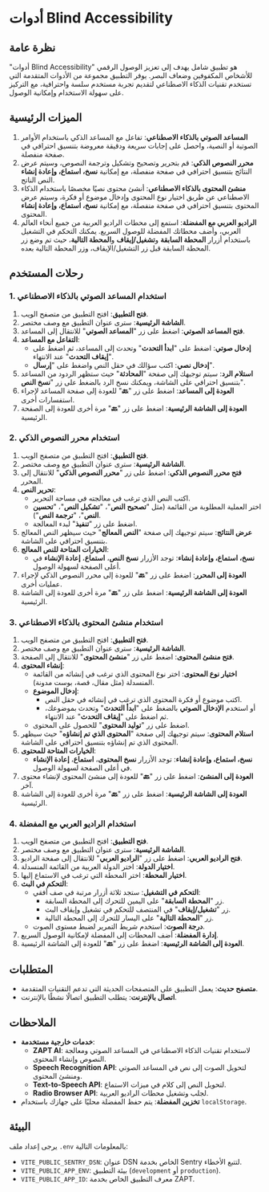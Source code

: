 # أدوات Blind Accessibility

## نظرة عامة

"أدوات Blind Accessibility" هو تطبيق شامل يهدف إلى تعزيز الوصول الرقمي للأشخاص المكفوفين وضعاف البصر. يوفر التطبيق مجموعة من الأدوات المتقدمة التي تستخدم تقنيات الذكاء الاصطناعي لتقديم تجربة مستخدم سلسة واحترافية، مع التركيز على سهولة الاستخدام وإمكانية الوصول.

## الميزات الرئيسية

1. **المساعد الصوتي بالذكاء الاصطناعي**: تفاعل مع المساعد الذكي باستخدام الأوامر الصوتية أو النصية، واحصل على إجابات سريعة ودقيقة معروضة بتنسيق احترافي في صفحة منفصلة.
2. **محرر النصوص الذكي**: قم بتحرير وتصحيح وتشكيل وترجمة النصوص، وسيتم عرض النتائج بتنسيق احترافي في صفحة منفصلة، مع إمكانية **نسخ، استماع، وإعادة إنشاء** النص الناتج.
3. **منشئ المحتوى بالذكاء الاصطناعي**: أنشئ محتوى نصيًا مخصصًا باستخدام الذكاء الاصطناعي عن طريق اختيار نوع المحتوى وإدخال موضوع أو فكرة، وسيتم عرض المحتوى بتنسيق احترافي في صفحة منفصلة، مع إمكانية **نسخ، استماع، وإعادة إنشاء** المحتوى.
4. **الراديو العربي مع المفضلة**: استمع إلى محطات الراديو العربية من جميع أنحاء العالم العربي، وأضف محطاتك المفضلة للوصول السريع. يمكنك التحكم في التشغيل باستخدام أزرار **المحطة السابقة** و**تشغيل/إيقاف** و**المحطة التالية**، حيث تم وضع زر المحطة السابقة قبل زر التشغيل/الإيقاف، وزر المحطة التالية بعده.

## رحلات المستخدم

### 1. استخدام المساعد الصوتي بالذكاء الاصطناعي

1. **فتح التطبيق**: افتح التطبيق من متصفح الويب.
2. **الشاشة الرئيسية**: سترى عنوان التطبيق مع وصف مختصر.
3. **فتح المساعد الصوتي**: اضغط على زر "**المساعد الصوتي**" للانتقال إلى المساعد.
4. **التفاعل مع المساعد**:
   - **إدخال صوتي**: اضغط على "**ابدأ التحدث**" وتحدث إلى المساعد، ثم اضغط على "**إيقاف التحدث**" عند الانتهاء.
   - **إدخال نصي**: اكتب سؤالك في حقل النص واضغط على "**إرسال**".
5. **استلام الرد**: سيتم توجيهك إلى صفحة "**المحادثة**" حيث ستظهر الردود من المساعد بتنسيق احترافي على الشاشة، ويمكنك نسخ الرد بالضغط على زر "**نسخ النص**".
6. **العودة إلى المساعد**: اضغط على زر "**🔙**" للعودة إلى صفحة المساعد لإجراء استفسارات أخرى.
7. **العودة إلى الشاشة الرئيسية**: اضغط على زر "**🔙**" مرة أخرى للعودة إلى الصفحة الرئيسية.

### 2. استخدام محرر النصوص الذكي

1. **فتح التطبيق**: افتح التطبيق من متصفح الويب.
2. **الشاشة الرئيسية**: سترى عنوان التطبيق مع وصف مختصر.
3. **فتح محرر النصوص الذكي**: اضغط على زر "**محرر النصوص الذكي**" للانتقال إلى المحرر.
4. **تحرير النص**:
   - اكتب النص الذي ترغب في معالجته في مساحة التحرير.
   - اختر العملية المطلوبة من القائمة (مثل "**تصحيح النص**"، "**تشكيل النص**"، "**تحسين النص**"، "**ترجمة النص**").
   - اضغط على زر "**تنفيذ**" لبدء المعالجة.
5. **عرض النتائج**: سيتم توجيهك إلى صفحة "**النص المعالج**" حيث سيظهر النص المعالج بتنسيق احترافي على الشاشة.
6. **الخيارات المتاحة للنص المعالج**:
   - **نسخ، استماع، وإعادة إنشاء**: توجد الأزرار **نسخ النص**، **استماع**، **إعادة الإنشاء** في أعلى الصفحة لسهولة الوصول.
7. **العودة إلى المحرر**: اضغط على زر "**🔙**" للعودة إلى محرر النصوص الذكي لإجراء عمليات أخرى.
8. **العودة إلى الشاشة الرئيسية**: اضغط على زر "**🔙**" مرة أخرى للعودة إلى الشاشة الرئيسية.

### 3. استخدام منشئ المحتوى بالذكاء الاصطناعي

1. **فتح التطبيق**: افتح التطبيق من متصفح الويب.
2. **الشاشة الرئيسية**: سترى عنوان التطبيق مع وصف مختصر.
3. **فتح منشئ المحتوى**: اضغط على زر "**منشئ المحتوى**" للانتقال إلى الصفحة.
4. **إنشاء المحتوى**:
   - **اختيار نوع المحتوى**: اختر نوع المحتوى الذي ترغب في إنشائه من القائمة المنسدلة (مثل مقال، قصة، بوست مدونة).
   - **إدخال الموضوع**:
     - اكتب موضوع أو فكرة المحتوى الذي ترغب في إنشائه في حقل النص.
     - أو استخدم **الإدخال الصوتي** بالضغط على "**ابدأ التحدث**" وتحدث بموضوعك، ثم اضغط على "**إيقاف التحدث**" عند الانتهاء.
   - اضغط على زر "**توليد المحتوى**" للحصول على المحتوى.
5. **استلام المحتوى**: سيتم توجيهك إلى صفحة "**المحتوى الذي تم إنشاؤه**" حيث سيظهر المحتوى الذي تم إنشاؤه بتنسيق احترافي على الشاشة.
6. **الخيارات المتاحة للمحتوى**:
   - **نسخ، استماع، وإعادة إنشاء**: توجد الأزرار **نسخ المحتوى**، **استماع**، **إعادة الإنشاء** في أعلى الصفحة لسهولة الوصول.
7. **العودة إلى المنشئ**: اضغط على زر "**🔙**" للعودة إلى منشئ المحتوى لإنشاء محتوى آخر.
8. **العودة إلى الشاشة الرئيسية**: اضغط على زر "**🔙**" مرة أخرى للعودة إلى الشاشة الرئيسية.

### 4. استخدام الراديو العربي مع المفضلة

1. **فتح التطبيق**: افتح التطبيق من متصفح الويب.
2. **الشاشة الرئيسية**: سترى عنوان التطبيق مع وصف مختصر.
3. **فتح الراديو العربي**: اضغط على زر "**الراديو العربي**" للانتقال إلى صفحة الراديو.
4. **اختيار الدولة**: اختر الدولة العربية من القائمة المنسدلة.
5. **اختيار المحطة**: اختر المحطة التي ترغب في الاستماع إليها.
6. **التحكم في البث**:
   - **التحكم في التشغيل**: ستجد ثلاثة أزرار مرتبة في صف أفقي:
     - زر "**المحطة السابقة**" على اليمين للتحرك إلى المحطة السابقة.
     - زر "**تشغيل/إيقاف**" في المنتصف للتحكم في تشغيل وإيقاف البث.
     - زر "**المحطة التالية**" على اليسار للتحرك إلى المحطة التالية.
   - **درجة الصوت**: استخدم شريط التمرير لضبط مستوى الصوت.
7. **إدارة المفضلة**: أضف المحطات إلى المفضلة لإمكانية الوصول السريع.
8. **العودة إلى الشاشة الرئيسية**: اضغط على زر "**🔙**" للعودة إلى الشاشة الرئيسية.

## المتطلبات

- **متصفح حديث**: يعمل التطبيق على المتصفحات الحديثة التي تدعم التقنيات المتقدمة.
- **اتصال بالإنترنت**: يتطلب التطبيق اتصالًا نشطًا بالإنترنت.

## الملاحظات

- **خدمات خارجية مستخدمة**:
  - **ZAPT AI**: لاستخدام تقنيات الذكاء الاصطناعي في المساعد الصوتي ومعالجة النصوص وإنشاء المحتوى.
  - **Speech Recognition API**: لتحويل الصوت إلى نص في المساعد الصوتي ومنشئ المحتوى.
  - **Text-to-Speech API**: لتحويل النص إلى كلام في ميزات الاستماع.
  - **Radio Browser API**: لجلب وتشغيل محطات الراديو العربية.
- **تخزين المفضلة**: يتم حفظ المفضلة محليًا على جهازك باستخدام `localStorage`.

## البيئة

يرجى إعداد ملف `.env` بالمعلومات التالية:

- `VITE_PUBLIC_SENTRY_DSN`: عنوان DSN الخاص بخدمة Sentry لتتبع الأخطاء.
- `VITE_PUBLIC_APP_ENV`: بيئة التطبيق (`development` أو `production`).
- `VITE_PUBLIC_APP_ID`: معرف التطبيق الخاص بخدمة ZAPT.